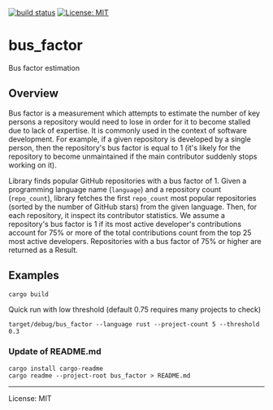 [![build status](https://github.com/pwalski/bus_factor_app/actions/workflows/ci.yml/badge.svg)](https://github.com/pwalski/bus_factor_app/actions)
[![License: MIT](https://img.shields.io/badge/License-MIT-green.svg)](./LICENSE.md)

# bus_factor

Bus factor estimation

## Overview

Bus factor is a measurement which attempts to estimate the number of key persons a repository would need to lose in order for it to become stalled due to lack of expertise.
It is commonly used in the context of software development.
For example, if a given repository is developed by a single person, then the repository's bus factor is equal to 1 (it's likely for the repository to become unmaintained if the main contributor suddenly stops working on it).

Library finds popular GitHub repositories with a bus factor of 1.
Given a programming language name (`language`) and a repository count (`repo_count`), library fetches the first `repo_count` most popular repositories (sorted by the number of GitHub stars) from the given language.
Then, for each repository, it inspect its contributor statistics.
We assume a repository's bus factor is 1 if its most active developer's contributions account for 75% or more of the total contributions count from the top 25 most active developers.
Repositories with a bus factor of 75% or higher are returned as a Result.

## Examples

```shell
cargo build
```

Quick run with low threshold (default 0.75 requires many projects to check)

```shell
target/debug/bus_factor --language rust --project-count 5 --threshold 0.3
```

### Update of README.md

```shell
cargo install cargo-readme
cargo readme --project-root bus_factor > README.md
```

---

License: MIT
